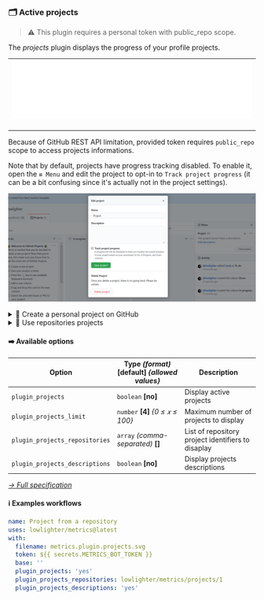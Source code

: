 ### 🗂️ Active projects

> ⚠️ This plugin requires a personal token with public_repo scope.

The *projects* plugin displays the progress of your profile projects.

<table>
  <td align="center">
    <img src="https://github.com/lowlighter/lowlighter/blob/master/metrics.plugin.projects.svg">
    <img width="900" height="1" alt="">
  </td>
</table>

Because of GitHub REST API limitation, provided token requires `public_repo` scope to access projects informations.

Note that by default, projects have progress tracking disabled.
To enable it, open the `≡ Menu` and edit the project to opt-in to `Track project progress` (it can be a bit confusing since it's actually not in the project settings).

![Enable "Track project progress"](/.github/readme/imgs/plugin_projects_track_progress.png)

<details>
<summary>💬 Create a personal project on GitHub</summary>

On your profile, select the `Projects` tab:
![Create a new project](/.github/readme/imgs/plugin_projects_create.png)

Fill the informations and set visibility to *public*:
![Configure project](/.github/readme/imgs/plugin_projects_setup.png)

</details>

<details>
<summary>💬 Use repositories projects</summary>

It is possible to display projects related to repositories along with personal projects.

To do so, open your repository project and retrieve the last URL endpoint, in the format `:user/:repository/projects/:project_id` (for example, `lowlighter/metrics/projects/1`) and add it in the `plugin_projects_repositories` option. Enable `Track project progress` in the project settings to display a progress bar in generated metrics.

![Add a repository project](/.github/readme/imgs/plugin_projects_repositories.png)

</details>

#### ➡️ Available options

<!--options-->
| Option | Type *(format)* **[default]** *{allowed values}* | Description |
| ------ | -------------------------------- | ----------- |
| `plugin_projects` | `boolean` **[no]** | Display active projects |
| `plugin_projects_limit` | `number` **[4]** *{0 ≤ 𝑥 ≤ 100}* | Maximum number of projects to display |
| `plugin_projects_repositories` | `array` *(comma-separated)* **[]** | List of repository project identifiers to disaplay |
| `plugin_projects_descriptions` | `boolean` **[no]** | Display projects descriptions |


<!--/options-->

*[→ Full specification](metadata.yml)*

#### ℹ️ Examples workflows

<!--examples-->
```yaml
name: Project from a repository
uses: lowlighter/metrics@latest
with:
  filename: metrics.plugin.projects.svg
  token: ${{ secrets.METRICS_BOT_TOKEN }}
  base: ''
  plugin_projects: 'yes'
  plugin_projects_repositories: lowlighter/metrics/projects/1
  plugin_projects_descriptions: 'yes'

```
<!--/examples-->